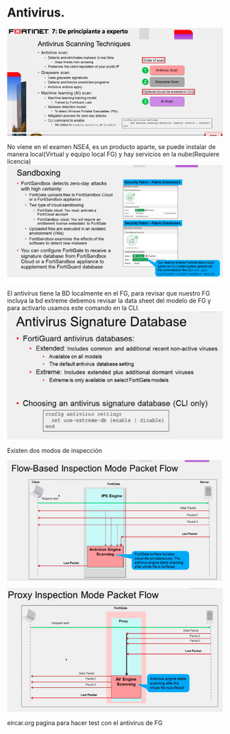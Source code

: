 # Antivirus.

![180](/img/181.png)

No viene en el examen NSE4, es un producto aparte, se puede instalar de manera local(Virtual y equipo local FG) y hay servicios en la nube(Requiere licencia)
![181](/img/182.png)

El antivirus tiene la BD localmente en el FG, para revisar que nuestro FG incluya la bd extreme debemos revisar la data sheet del modelo de FG y para activarlo usamos este comando en la CLI.
![182](/img/183.png)

Existen dos modos de inspección

![183](/img/184.png)

![184](/img/185.png)

eircar.org pagina para hacer test con el antivirus de FG
